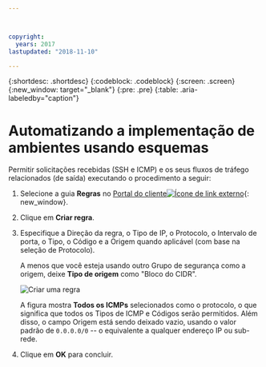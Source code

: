 ```yaml
---



copyright:
  years: 2017
lastupdated: "2018-11-10"

---
```


{:shortdesc: .shortdesc}
{:codeblock: .codeblock}
{:screen: .screen}
{:new_window: target="_blank"}
{:pre: .pre}
{:table: .aria-labeledby="caption"}

# Automatizando a implementação de ambientes usando esquemas
Permitir solicitações recebidas (SSH e ICMP) e os seus fluxos de tráfego relacionados (de saída) executando o procedimento a seguir:

1. Selecione a guia **Regras** no [Portal do cliente![Ícone de link externo](../../icons/launch-glyph.svg "Ícone de link externo")](https://control.softlayer.com/){: new_window}.
2.	Clique em **Criar regra**.
3.	Especifique a Direção da regra, o Tipo de IP, o Protocolo, o Intervalo de porta, o Tipo, o Código e a Origem quando aplicável (com base na seleção de Protocolo). 

	A menos que você esteja usando outro Grupo de segurança como a origem, deixe **Tipo de origem** como "Bloco do CIDR".
	
	![Criar uma regra](rule_sg.jpg)
	
	A figura mostra **Todos os ICMPs** selecionados como o protocolo, o que significa que todos os Tipos de ICMP e Códigos serão permitidos. Além disso, o campo Origem está sendo deixado vazio, usando o valor padrão de `0.0.0.0/0` -- o equivalente a qualquer endereço IP ou sub-rede.

4.	Clique em **OK** para concluir.
